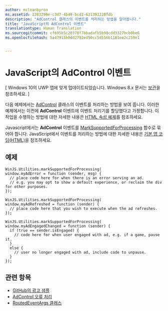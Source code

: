 ```yaml
---
author: mcleanbyron
ms.assetid: 2383296e-c3d7-4b49-bcd2-621391228fdb
description: "AdControl 클래스의 이벤트를 처리하는 방법을 알아봅니다."
title: "JavaScript의 AdControl 이벤트"
translationtype: Human Translation
ms.sourcegitcommit: cf695b5c20378f7bbadafb5b98cdd3327bcb0be6
ms.openlocfilehash: 5a47915b0dd2792ed50cc5d556b1181ee2c259e1


---
```


# JavaScript의 AdControl 이벤트


\[ Windows 10의 UWP 앱에 맞게 업데이트되었습니다. Windows 8.x 문서는 [보관](http://go.microsoft.com/fwlink/p/?linkid=619132)을 참조하세요. \]

다음 예제에서는 [AdControl](https://msdn.microsoft.com/library/windows/apps/microsoft.advertising.winrt.ui.adcontrol.aspx) 클래스의 이벤트를 처리하는 방법을 보여 줍니다. 이러한 예제에서는 이전에 **AdControl** 이벤트에 이벤트 처리기를 할당했다고 가정합니다. 이 작업을 수행하는 방법에 대한 자세한 내용은 [HTML 속성 예제](html-properties-example.md)를 참조하세요.

Javascript에서는 **AdControl** 이벤트를 [MarkSupportedForProcessing](http://msdn.microsoft.com/en-us/library/windows/apps/Hh967819.aspx) 함수로 묶어야 합니다. JavaScript에서 이벤트를 처리하는 방법에 대한 자세한 내용은 [기본 앱 코딩(HTML)](https://msdn.microsoft.com/en-us/library/windows/apps/hh780660.aspx#adding-event-handlers)을 참조하세요.

## 예제

``` syntax
WinJS.Utilities.markSupportedForProcessing(
window.myAdError = function (sender, msg) {
  // place code here for when there is an error serving an ad.
  // e.g. you may opt to show a default experience, or reclaim the div for other purposes.
});

WinJS.Utilities.markSupportedForProcessing(
window.myAdRefreshed = function (sender) {
  // place code here that you wish to execute when the ad refreshes.
});

WinJS.Utilities.markSupportedForProcessing(
window.myAdEngagedChanged = function (sender) {
  if (true == sender.isEngaged) {
    // code here for when user engaged with ad, e.g. if a game, pause it.
  }
  else {
    // user no longer engaged with ad, include code to unpause.
  }
});
```

## 관련 항목

* [GitHub의 광고 샘플](http://aka.ms/githubads)
* [AdControl 오류 처리](adcontrol-error-handling.md)
* [RoutedEventArgs 클래스](http://msdn.microsoft.com/en-us/library/system.windows.routedeventargs.aspx)

 

 



<!--HONumber=Jun16_HO4-->


